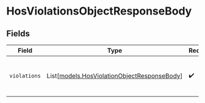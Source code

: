 # HosViolationsObjectResponseBody


## Fields

| Field                                                                                      | Type                                                                                       | Required                                                                                   | Description                                                                                |
| ------------------------------------------------------------------------------------------ | ------------------------------------------------------------------------------------------ | ------------------------------------------------------------------------------------------ | ------------------------------------------------------------------------------------------ |
| `violations`                                                                               | List[[models.HosViolationObjectResponseBody](../models/hosviolationobjectresponsebody.md)] | :heavy_check_mark:                                                                         | List of violations and their associated drivers                                            |